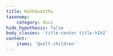 ```yaml
---
title: Kathāvatthu
taxonomy:
    category: docs
hide_hypothesis: false
body_classes: 'title-center title-h1h2'
content:
    items: '@self.children'
---
```


